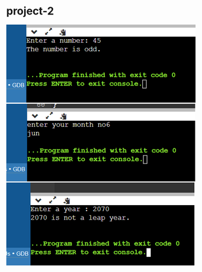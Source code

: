 # project-2
![Alt text](<Screenshot 2023-12-28 111653.png>)
![Alt text](<Screenshot 2023-12-28 112912.png>)
![Alt text](<Screenshot 2023-12-28 114306.png>)
